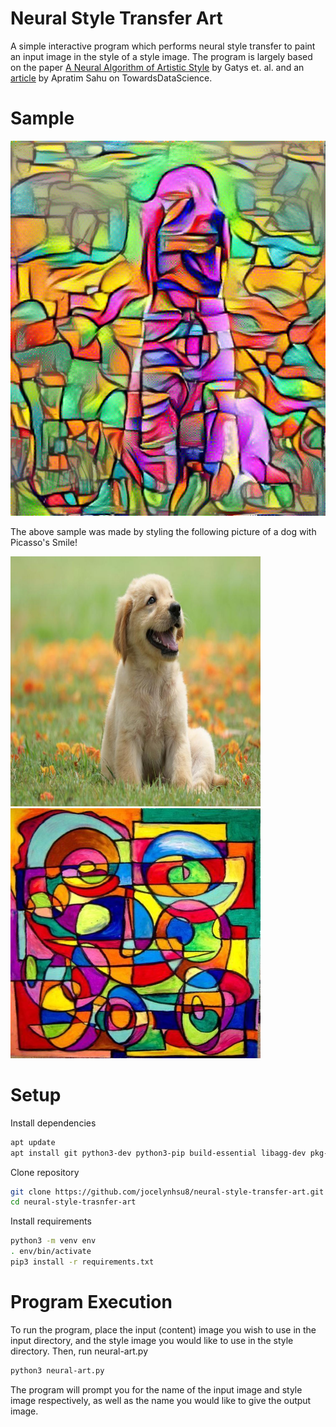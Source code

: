 # Neural Style Transfer Art
A simple interactive program which performs neural style transfer to paint an input image in the style of a style image. The program is largely based on the paper [A Neural Algorithm of Artistic Style](https://arxiv.org/pdf/1508.06576.pdf) by Gatys et. al. and an [article](https://towardsdatascience.com/art-with-ai-turning-photographs-into-artwork-with-neural-style-transfer-8144ece44bed) by Apratim Sahu on TowardsDataScience.

# Sample
<img src="samples/dogpicassofinal.png" width="600" height="600">

The above sample was made by styling the following picture of a dog with Picasso's Smile!

<img src="samples/dog.jpg" width="400" height="400"> <img src="samples/picasso.jpeg" width="400" height="400">

# Setup
Install dependencies
```sh
apt update
apt install git python3-dev python3-pip build-essential libagg-dev pkg-config
```

Clone repository
```sh
git clone https://github.com/jocelynhsu8/neural-style-transfer-art.git
cd neural-style-trasnfer-art
```

Install requirements
```sh
python3 -m venv env
. env/bin/activate
pip3 install -r requirements.txt
```

# Program Execution
To run the program, place the input (content) image you wish to use in the input directory, and the style image you would like to use in the style directory.
Then, run neural-art.py
```sh
python3 neural-art.py
```

The program will prompt you for the name of the input image and style image respectively, as well as the name you would like to give the output image.
